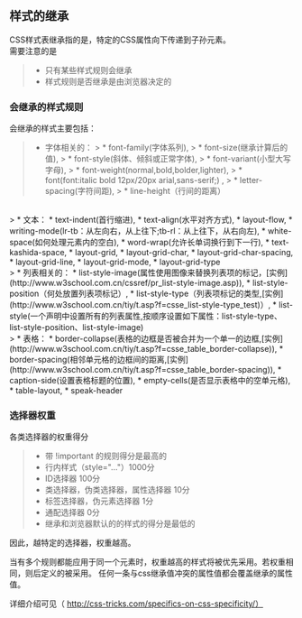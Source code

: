 ## 样式的继承
CSS样式表继承指的是，特定的CSS属性向下传递到子孙元素。    
需要注意的是
> * 只有某些样式规则会继承
> * 样式规则是否继承是由浏览器决定的

### 会继承的样式规则
会继承的样式主要包括：
> * 字体相关的：
      >  * font-family(字体系列), 
      >  * font-size(继承计算后的值), 
      >  * font-style(斜体、倾斜或正常字体),
      >  * font-variant(小型大写字母), 
      >  * font-weight(normal,bold,bolder,lighter), 
      >  * font(font:italic bold 12px/20px arial,sans-serif;) ,
      >  * letter-spacing(字符间距),
      >  * line-height（行间的距离）
<br>
> * 文本：
       * text-indent(首行缩进), 
       * text-align(水平对齐方式), 
       * layout-flow, 
       * writing-mode(lr-tb：从左向右，从上往下;tb-rl：从上往下，从右向左), 
       * white-space(如何处理元素内的空白), 
       * word-wrap(允许长单词换行到下一行), 
       * text-kashida-space, 
       * layout-grid, 
       * layout-grid-char, 
       * layout-grid-char-spacing, 
       * layout-grid-line, 
       * layout-grid-mode, 
       * layout-grid-type
<br>
> * 列表相关的：
       * list-style-image(属性使用图像来替换列表项的标记，[实例](http://www.w3school.com.cn/cssref/pr_list-style-image.asp)), 
       * list-style-position（何处放置列表项标记）,
       * list-style-type（列表项标记的类型,[实例](http://www.w3school.com.cn/tiy/t.asp?f=csse_list-style-type_test)）, 
       * list-style(一个声明中设置所有的列表属性,按顺序设置如下属性：list-style-type、list-style-position、list-style-image)
<br>
> * 表格：
       * border-collapse(表格的边框是否被合并为一个单一的边框,[实例](http://www.w3school.com.cn/tiy/t.asp?f=csse_table_border-collapse)), 
       * border-spacing(相邻单元格的边框间的距离,[实例](http://www.w3school.com.cn/tiy/t.asp?f=csse_table_border-spacing)), 
       * caption-side(设置表格标题的位置), 
       * empty-cells(是否显示表格中的空单元格), 
       * table-layout, 
       * speak-header

### 选择器权重
各类选择器的权重得分
> * 带 !important 的规则得分是最高的
> * 行内样式（style="..."）1000分
> * ID选择器 100分
> * 类选择器，伪类选择器，属性选择器 10分
> * 标签选择器，伪元素选择器 1分
> * 通配选择器 0分
> * 继承和浏览器默认的的样式的得分是最低的

因此，越特定的选择器，权重越高。

当有多个规则都能应用于同一个元素时，权重越高的样式将被优先采用。若权重相同，则后定义的被采用。
任何一条与css继承值冲突的属性值都会覆盖继承的属性值。

详细介绍可见（ http://css-tricks.com/specifics-on-css-specificity/）
